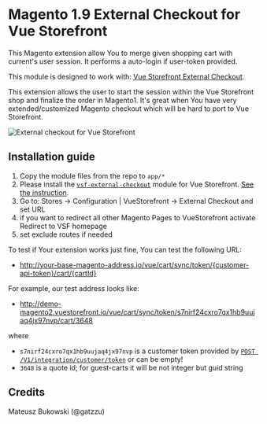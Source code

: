 # Magento 1.9 External Checkout for Vue Storefront

This Magento extension allow You to merge given shopping cart with current's user session. It performs a auto-login if user-token provided.

This module is designed to work with: [Vue Storefront External Checkout](https://github.com/Vendic/vsf-external-checkout).

This extension allows the user to start the session within the Vue Storefront shop and finalize the order in Magento1. It's great when You have very extended/customized Magento checkout which will be hard to port to Vue Storefront.

![External checkout for Vue Storefront](https://github.com/filrak/vsf-external-checkout/raw/master/diagram.png)


## Installation guide

1. Copy the module files from the repo to `app/*`
2. Please install the [`vsf-external-checkout`](https://github.com/Vendic/vsf-external-checkout) module for Vue Storefront. [See the instruction](https://github.com/Vendic/vsf-external-checkout).
3. Go to: Stores -> Configuration | VueStorefront -> External Checkout and set URL
4. if you want to redirect all other Magento Pages to VueStorefront activate Redirect to VSF homepage
5. set exclude routes if needed

To test if Your extension works just fine, You can test the following URL:
* http://your-base-magento-address.io/vue/cart/sync/token/{customer-api-token}/cart/{cartId}

For example, our test address looks like:
* http://demo-magento2.vuestorefront.io/vue/cart/sync/token/s7nirf24cxro7qx1hb9uujaq4jx97nvp/cart/3648

where
* `s7nirf24cxro7qx1hb9uujaq4jx97nvp` is a customer token provided by [`POST /V1/integration/customer/token`](http://devdocs.magento.com/guides/v2.0/get-started/authentication/gs-authentication-token.html) or can be empty!
* `3648` is a quote id; for guest-carts it will be not integer but guid string

## Credits

Mateusz Bukowski (@gatzzu)
